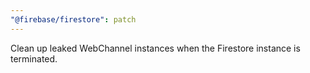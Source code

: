 ```yaml
---
"@firebase/firestore": patch
---
```


Clean up leaked WebChannel instances when the Firestore instance is terminated.
